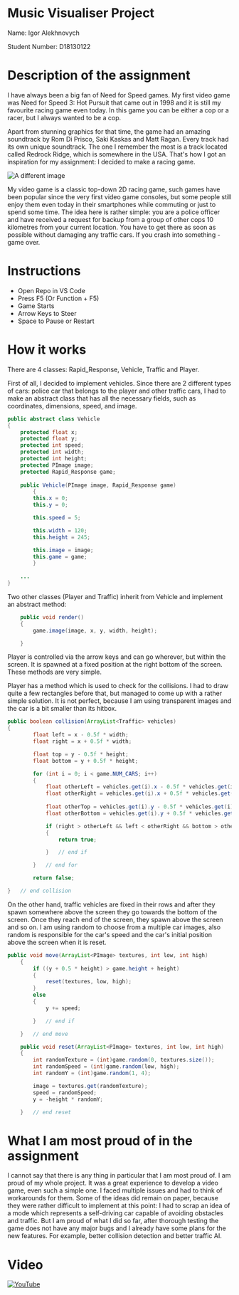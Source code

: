 # Music Visualiser Project

Name: Igor Alekhnovych

Student Number: D18130122

# Description of the assignment

I have always been a big fan of Need for Speed games. My first video game was Need for Speed 3: Hot Pursuit that came out in 1998 and it is still my favourite racing game even today. In this game you can be either a cop or a racer, but I always wanted to be a cop. 

Apart from stunning graphics for that time, the game had an amazing soundtrack by Rom Di Prisco, Saki Kaskas and Matt Ragan. Every track had its own unique soundtrack. The one I remember the most is a track located called Redrock Ridge, which is somewhere in the USA. That's how I got an inspiration for my assignment: I decided to make a racing game.

![A different image](https://gamefabrique.com/screenshots2/ps/need-for-speed-3-24.big.jpg)

My video game is a classic top-down 2D racing game, such games have been popular since the very first video game consoles, but some people still enjoy them even today in their smartphones while commuting or just to spend some time. The idea here is rather simple: you are a police officer and have received a request for backup from a group of other cops 10 kilometres from your current location. You have to get there as soon as possible without damaging any traffic cars. If you crash into something - game over.


# Instructions

- Open Repo in VS Code
- Press F5 (Or Function + F5)
- Game Starts
- Arrow Keys to Steer
- Space to Pause or Restart

# How it works

There are 4 classes: Rapid_Response, Vehicle, Traffic and Player.

First of all, I decided to implement vehicles. Since there are 2 different types of cars: police car that belongs to the player and other traffic cars, I had to make an abstract class that has all the necessary fields, such as coordinates, dimensions, speed, and image.

```Java
public abstract class Vehicle 
{
	protected float x;
	protected float y;
	protected int speed;
	protected int width;
	protected int height;
	protected PImage image;
	protected Rapid_Response game;
	
	public Vehicle(PImage image, Rapid_Response game)
    	{
		this.x = 0;
		this.y = 0;

		this.speed = 5;

		this.width = 120;
		this.height = 245;

		this.image = image;
		this.game = game;
    	}
	
	...
}
```

Two other classes (Player and Traffic) inherit from Vehicle and implement an abstract method:

```Java
    public void render()
    {
        game.image(image, x, y, width, height);

    } 
```

Player is controlled via the arrow keys and can go wherever, but within the screen. It is spawned at a fixed position at the right bottom of the screen. These methods are very simple.

Player has a method which is used to check for the collisions. I had to draw quite a few rectangles before that, but managed to come up with a rather simple solution. It is not perfect, because I am using transparent images and the car is a bit smaller than its hitbox.

```Java
public boolean collision(ArrayList<Traffic> vehicles)
{
        float left = x - 0.5f * width;
        float right = x + 0.5f * width;

        float top = y - 0.5f * height;
        float bottom = y + 0.5f * height;

        for (int i = 0; i < game.NUM_CARS; i++)
        {
            float otherLeft = vehicles.get(i).x - 0.5f * vehicles.get(i).width;
            float otherRight = vehicles.get(i).x + 0.5f * vehicles.get(i).width;
    
            float otherTop = vehicles.get(i).y - 0.5f * vehicles.get(i).height;
            float otherBottom = vehicles.get(i).y + 0.5f * vehicles.get(i).height;

            if (right > otherLeft && left < otherRight && bottom > otherTop && top < otherBottom)
            {
                return true;

            }   // end if

        }   // end for

        return false;

}   // end collision
```

On the other hand, traffic vehicles are fixed in their rows and after they spawn somewhere above the screen they go towards the bottom of the screen. Once they reach end of the screen, they spawn above the screen and so on. I am using random to choose from a multiple car images, also random is responsible for the car's speed and the car's initial position above the screen when it is reset.

```Java
public void move(ArrayList<PImage> textures, int low, int high)
    {
        if ((y + 0.5 * height) > game.height + height)
        {
            reset(textures, low, high);
        }
        else
        {
            y += speed;

        }   // end if

    }   // end move

    public void reset(ArrayList<PImage> textures, int low, int high)
    {
        int randomTexture = (int)game.random(0, textures.size());
        int randomSpeed = (int)game.random(low, high);
        int randomY = (int)game.random(1, 4);

        image = textures.get(randomTexture);
        speed = randomSpeed;
        y = -height * randomY;

    }   // end reset
```

# What I am most proud of in the assignment

I cannot say that there is any thing in particular that I am most proud of. I am proud of my whole project. It was a great experience to develop a video game, even such a simple one. I faced multiple issues and had to think of workarounds for them. Some of the ideas did remain on paper, because they were rather difficult to implement at this point: I had to scrap an idea of a mode which represents a self-driving car capable of avoiding obstacles and traffic. But I am proud of what I did so far, after thorough testing the game does not have any major bugs and I already have some plans for the new features. For example, better collision detection and better traffic AI.

# Video

[![YouTube](http://img.youtube.com/vi/1vQvvt9M_u4/0.jpg)](https://youtu.be/1vQvvt9M_u4)


